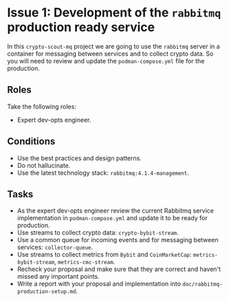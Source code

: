 # Issue 1: Development of the `rabbitmq` production ready service

In this `crypto-scout-mq` project we are going to use the `rabbitmq` server in a container for messaging between
services and to collect crypto data. So you will need to review and update the `podman-compose.yml` file for the
production.

## Roles

Take the following roles:

- Expert dev-opts engineer.

## Conditions

- Use the best practices and design patterns.
- Do not hallucinate.
- Use the latest technology stack: `rabbitmq:4.1.4-management`.

## Tasks

- As the expert dev-opts engineer review the current Rabbitmq service implementation in `podman-compose.yml` and
  update it to be ready for production.
- Use streams to collect crypto data: `crypto-bybit-stream`.
- Use a common queue for incoming events and for messaging between services: `collector-queue`.
- Use streams to collect metrics from `Bybit` and `CoinMarketCap`: `metrics-bybit-stream`, `metrics-cmc-stream`.
- Recheck your proposal and make sure that they are correct and haven't missed any important points.
- Write a report with your proposal and implementation into `doc/rabbitmq-production-setup.md`.